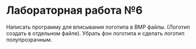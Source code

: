 # Лабораторная работа №6

Написать программу для вписывания логотипа в BMP файлы. (Логотип
создать в отдельном файле). Убрать фон логотипа и сделать логотип
полупрозрачным.
